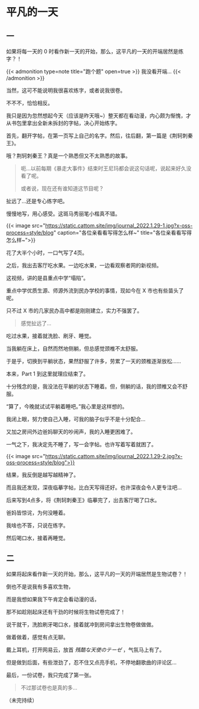 # 平凡的一天

## 一

如果将每一天的 0 时看作新一天的开始，那么，这平凡的一天的开端居然是练字？！

{{< admonition type=note title="跑个题" open=true >}}
我没看开端...
{{< /admonition >}}

当然，这可不能说明我很喜欢练字，或者说我很卷。

不不不，恰恰相反。

我只是因为忽然想起今天（应该是昨天哦~）整天都在看动漫，内心颇为惭愧，才从书包里拿出全新未拆封的字帖，决心开始练字。

首先，翻开字帖，在第一页写上自己的名字。然后，往后翻，第一篇是《荆轲刺秦王》。

哦？荆轲刺秦王？真是一个熟悉但又不太熟悉的故事。

> 呃...以前每期《暴走大事件》结束时王尼玛都会说这句话呢，说起来好久没看了呢。
>
> 或者说，现在还有谁知道这节目呢？

扯远了...还是专心练字吧。

慢慢地写，用心感受。这斑马秀丽笔小楷真不错。

{{< image src="https://static.cattom.site/img/journal_2022.1.29-1.jpg?x-oss-process=style/blog" caption="各位亲看看写得怎么样~" title="各位亲看看写得怎么样~">}}

花了大半个小时，一口气写了4页。

之后，我出去客厅吃水果。一边吃水果，一边看观察者网的新视频。

这视频，讲的是县重点中学“塌陷”。

重点中学优质生源、师源外流到民办学校的事情，现如今在 X 市也有些苗头了呢。

只不过 X 市的几家民办高中都是刚刚建立，实力不强罢了。

> 感觉扯远了...

吃过水果，接着就洗脸、刷牙、睡觉。

当我躺在床上，自然而然地侧躺，但总感觉颈椎不太舒服。

于是乎，切换到平躺状态，果然舒服了许多，劳累了一天的颈椎逐渐放松......

本来，Part 1 到这里就理应结束了。

十分残念的是，我没法在平躺的状态下睡着。但，侧躺的话，我的颈椎又会不舒服。

“算了，今晚就试试平躺着睡吧。”我心里是这样想的。

我闭上眼，努力使自己入睡，可我的脑子似乎不是十分配合...

又加之房间外边爸妈聊天的吵闹声，我的入睡更困难了。

一气之下，我决定先不睡了，写一会字帖。也许写着写着就困了。

{{< image src="https://static.cattom.site/img/journal_2022.1.29-2.jpg?x-oss-process=style/blog">}}

结果，我反倒是越写越精神了。

而且我还发现，深夜临摹字帖，比白天写得还好。也许深夜会令人更专注吧...

后来写到4点多，将《荆轲刺秦王》临摹完了，出去客厅喝了口水。

爸妈皆惊诧，为何没睡着。

我啥也不答，只说在练字。

然后喝口水，接着再睡觉。

## 二

如果将起床看作新一天的开始，那么，这平凡的一天的开端居然是生物试卷？！

倒也不是说我有多喜欢生物，

而是我想如果我下午肯定会看动漫的话，

那不如趁刚起床还有干劲的时候将生物试卷完成了！

说干就干，洗脸刷牙喝口水，接着就冲到房间拿出生物卷做做做。

做着做着，感觉有点无聊。

戴上耳机，打开网易云，放首 *残酷な天使のテーゼ* ，气氛马上有了。

但是做到后面，有些泄劲了，忍不住又点亮手机，不停地翻歌曲的评论区...

最后，一份试卷，我只完成了第一张。

> 不过那试卷也是真的多...

（未完持续）

